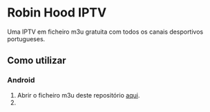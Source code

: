 # Robin Hood IPTV

Uma IPTV em ficheiro m3u gratuita com todos os canais desportivos portugueses.

## Como utilizar
### Android
1. Abrir o ficheiro m3u deste repositório [aqui](/IPTV/robin-hood-iptv.m3u).
2. 
